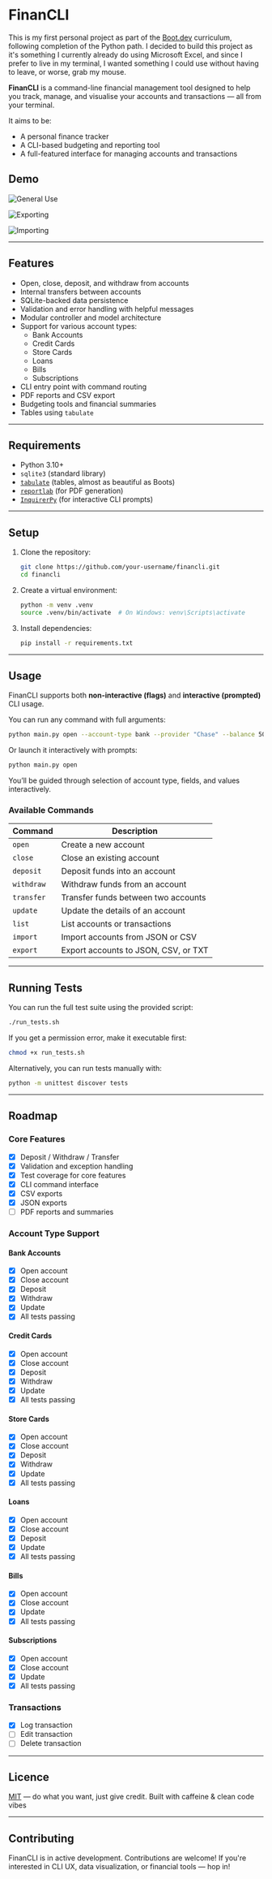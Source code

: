 # FinanCLI

This is my first personal project as part of the [Boot.dev](https://boot.dev) curriculum, following completion of the Python path. I decided to build this project as it's something I currently already do using Microsoft Excel, and since I prefer to live in my terminal, I wanted something I could use without having to leave, or worse, grab my mouse.

**FinanCLI** is a command-line financial management tool designed to help you track, manage, and visualise your accounts and transactions — all from your terminal.

It aims to be:

- A personal finance tracker
- A CLI-based budgeting and reporting tool
- A full-featured interface for managing accounts and transactions

## Demo

![General Use](./assets/demo.gif)

![Exporting](./assets/exportdemo.gif)

![Importing](./assets/importdemo.gif)

---

## Features

- Open, close, deposit, and withdraw from accounts
- Internal transfers between accounts
- SQLite-backed data persistence
- Validation and error handling with helpful messages
- Modular controller and model architecture
- Support for various account types:
  - Bank Accounts
  - Credit Cards
  - Store Cards
  - Loans
  - Bills
  - Subscriptions
- CLI entry point with command routing
- PDF reports and CSV export
- Budgeting tools and financial summaries
- Tables using `tabulate`

---

## Requirements

- Python 3.10+
- `sqlite3` (standard library)
- [`tabulate`](https://pypi.org/project/tabulate/) (tables, almost as beautiful as Boots)
- [`reportlab`](https://pypi.org/project/reportlab/) (for PDF generation)
- [`InquirerPy`](https://pypi.org/project/InquirerPy/) (for interactive CLI prompts)

---

## Setup

1. Clone the repository:

   ```bash
   git clone https://github.com/your-username/financli.git
   cd financli
   ```

2. Create a virtual environment:

   ```bash
   python -m venv .venv
   source .venv/bin/activate  # On Windows: venv\Scripts\activate
   ```

3. Install dependencies:

   ```bash
   pip install -r requirements.txt
   ```

---

## Usage

FinanCLI supports both **non-interactive (flags)** and **interactive (prompted)** CLI usage.

You can run any command with full arguments:

```bash
python main.py open --account-type bank --provider "Chase" --balance 500.00
```

Or launch it interactively with prompts:

```bash
python main.py open
```

You’ll be guided through selection of account type, fields, and values interactively.

### Available Commands

| Command    | Description                          |
| ---------- | ------------------------------------ |
| `open`     | Create a new account                 |
| `close`    | Close an existing account            |
| `deposit`  | Deposit funds into an account        |
| `withdraw` | Withdraw funds from an account       |
| `transfer` | Transfer funds between two accounts  |
| `update`   | Update the details of an account     |
| `list`     | List accounts or transactions        |
| `import`   | Import accounts from JSON or CSV     |
| `export`   | Export accounts to JSON, CSV, or TXT |

---

## Running Tests

You can run the full test suite using the provided script:

```bash
./run_tests.sh
```

If you get a permission error, make it executable first:

```bash
chmod +x run_tests.sh
```

Alternatively, you can run tests manually with:

```bash
python -m unittest discover tests
```

---

## Roadmap

### Core Features

- [x] Deposit / Withdraw / Transfer
- [x] Validation and exception handling
- [x] Test coverage for core features
- [x] CLI command interface
- [x] CSV exports
- [x] JSON exports
- [ ] PDF reports and summaries

### Account Type Support

#### Bank Accounts

- [x] Open account
- [x] Close account
- [x] Deposit
- [x] Withdraw
- [x] Update
- [x] All tests passing

#### Credit Cards

- [x] Open account
- [x] Close account
- [x] Deposit
- [x] Withdraw
- [x] Update
- [x] All tests passing

#### Store Cards

- [x] Open account
- [x] Close account
- [x] Deposit
- [x] Withdraw
- [x] Update
- [x] All tests passing

#### Loans

- [x] Open account
- [x] Close account
- [x] Deposit
- [x] Update
- [x] All tests passing

#### Bills

- [x] Open account
- [x] Close account
- [x] Update
- [x] All tests passing

#### Subscriptions

- [x] Open account
- [x] Close account
- [x] Update
- [x] All tests passing

### Transactions

- [x] Log transaction
- [ ] Edit transaction
- [ ] Delete transaction

---

## Licence

[MIT](LICENSE) — do what you want, just give credit. Built with caffeine & clean code vibes

---

## Contributing

FinanCLI is in active development. Contributions are welcome! If you're interested in CLI UX, data visualization, or financial tools — hop in!
